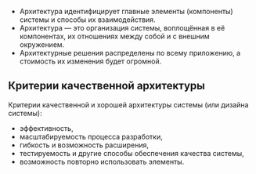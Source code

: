 - Архитектура идентифицирует главные элементы (компоненты) системы и способы их взаимодействия.
- Архитектура — это организация системы, воплощённая в её компонентах, их отношениях между собой и с внешним окружением.
- Архитектурные решения распределены по всему приложению, а стоимость их изменения будет огромной.

## [](https://github.com/lunaticenslaved/studying/blob/main/architecture/intro.md#%D0%BA%D1%80%D0%B8%D1%82%D0%B5%D1%80%D0%B8%D0%B8-%D0%BA%D0%B0%D1%87%D0%B5%D1%81%D1%82%D0%B2%D0%B5%D0%BD%D0%BD%D0%BE%D0%B9-%D0%B0%D1%80%D1%85%D0%B8%D1%82%D0%B5%D0%BA%D1%82%D1%83%D1%80%D1%8B)Критерии качественной архитектуры

Критерии качественной и хорошей архитектуры системы (или дизайна системы):

- эффективность,
- масштабируемость процесса разработки,
- гибкость и возможность расширения,
- тестируемость и другие способы обеспечения качества системы,
- возможность повторно использовать элементы.